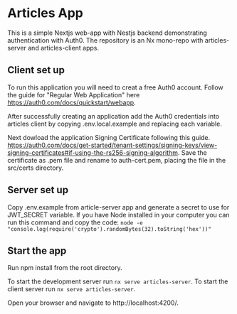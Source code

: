 # Articles App

This is a simple Nextjs web-app with Nestjs backend demonstrating authentication with Auth0. The repository is an Nx mono-repo with articles-server and articles-client apps.

## Client set up

To run this application you will need to creat a free Auth0 account. Follow the guide for "Regular Web Application" here https://auth0.com/docs/quickstart/webapp.

After successfully creating an application add the Auth0 credentials into articles client by copying .env.local.example and replacing each variable.

Next dowload the application Signing Certificate following this guide. https://auth0.com/docs/get-started/tenant-settings/signing-keys/view-signing-certificates#if-using-the-rs256-signing-algorithm. Save the certificate as .pem file and rename to auth-cert.pem, placing the file in the src/certs directory.

## Server set up

Copy .env.example from article-server app and generate a secret to use for JWT_SECRET variable. If you have Node installed in your computer you can 
run this command and copy the code: `node -e "console.log(require('crypto').randomBytes(32).toString('hex'))"`


## Start the app

Run npm install from the root directory.

To start the development server run `nx serve articles-server`. 
To start the client server run `nx serve articles-server`. 

Open your browser and navigate to http://localhost:4200/.
